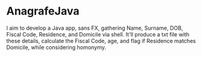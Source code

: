 # AnagrafeJava
I aim to develop a Java app, sans FX, gathering Name, Surname, DOB, Fiscal Code, Residence, and Domicile via shell. It'll produce a txt file with these details, calculate the Fiscal Code, age, and flag if Residence matches Domicile, while considering homonymy.
